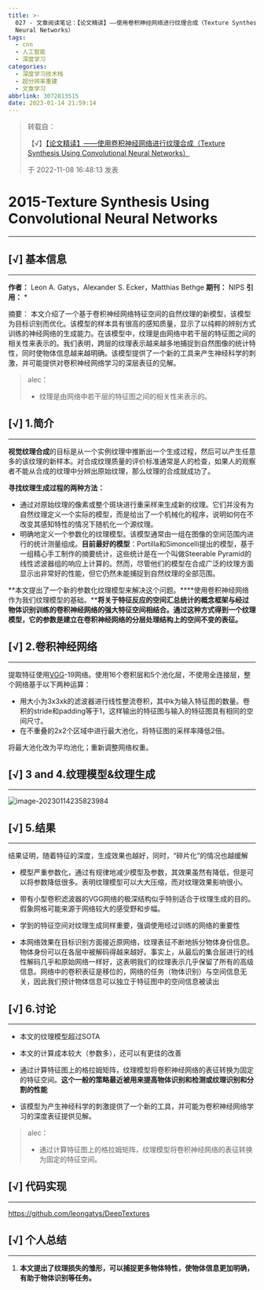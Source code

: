 ```yaml
---
title: >-
  027 - 文章阅读笔记：【论文精读】——使用卷积神经网络进行纹理合成（Texture Synthesis Using Convolutional
  Neural Networks）
tags:
  - cnn
  - 人工智能
  - 深度学习
categories:
  - 深度学习技术栈
  - 超分辨率重建
  - 文章学习
abbrlink: 3072813515
date: 2023-01-14 21:59:14
---
```


> 转载自：
>
> 【√】[【论文精读】——使用卷积神经网络进行纹理合成（Texture Synthesis Using Convolutional Neural Networks）](https://blog.csdn.net/zency/article/details/127700229)
>
> 于 2022-11-08 16:48:13 发表

# 2015-Texture Synthesis Using Convolutional Neural Networks

---



## [√] 基本信息

---

**作者：** Leon A. Gatys，Alexander S. Ecker，Matthias Bethge
**期刊：** NIPS
**引用：** *

摘要： 本文介绍了一个基于卷积神经网络特征空间的自然纹理的新模型，该模型为目标识别而优化。该模型的样本具有很高的感知质量，显示了以纯粹的辨别方式训练的神经网络的生成能力。在该模型中，纹理是由网络中若干层的特征图之间的相关性来表示的。我们表明，跨层的纹理表示越来越多地捕捉到自然图像的统计特性，同时使物体信息越来越明确。该模型提供了一个新的工具来产生神经科学的刺激，并可能提供对卷积神经网络学习的深层表征的见解。
> alec：
>
> - 纹理是由网络中若干层的特征图之间的相关性来表示的。



## [√] 1.简介

---

**视觉纹理合成**的目标是从一个实例纹理中推断出一个生成过程，然后可以产生任意多的该纹理的新样本。对合成纹理质量的评价标准通常是人的检查，如果人的观察者不能从合成的纹理中分辨出原始纹理，那么纹理的合成就成功了。

**寻找纹理生成过程的两种方法：**

- 通过对原始纹理的像素或整个斑块进行重采样来生成新的纹理。它们并没有为自然纹理定义一个实际的模型，而是给出了一个机械化的程序，说明如何在不改变其感知特性的情况下随机化一个源纹理。
- 明确地定义一个参数化的纹理模型。该模型通常由一组在图像的空间范围内进行的统计测量组成。**目前最好的模型**：Portilla和Simoncelli提出的模型，基于一组精心手工制作的摘要统计，这些统计是在一个叫做Steerable Pyramid的线性滤波器组的响应上计算的。然而，尽管他们的模型在合成广泛的纹理方面显示出非常好的性能，但它仍然未能捕捉到自然纹理的全部范围。

**本文提出了一个新的参数化纹理模型来解决这个问题。****使用卷积神经网络作为我们纹理模型的基础。****将关于特征反应的空间汇总统计的概念框架与经过物体识别训练的卷积神经网络的强大特征空间相结合。通过这种方式得到一个纹理模型，它的参数是建立在卷积神经网络的分层处理结构上的空间不变的表征。**





## [√] 2.卷积神经网络

---

提取特征使用[VGG](https://so.csdn.net/so/search?q=VGG&spm=1001.2101.3001.7020)-19网络。使用16个卷积层和5个池化层，不使用全连接层，整个网络基于以下两种运算：

- 用大小为3x3xk的滤波器进行线性整流卷积，其中k为输入特征图的数量。卷积的stride和padding等于1，这样输出的特征图与输入的特征图具有相同的空间尺寸。
- 在不重叠的2x2个区域中进行最大池化，将特征图的采样率降低2倍。

将最大池化改为平均池化；重新调整网络权重。

## [√] 3 and 4.纹理模型&纹理生成

---

![image-20230114235823984](https://cdn.jsdelivr.net/gh/Alec-97/alec-s-images-cloud/img/202301150001289.png)

## [√] 5.结果

---

结果证明，随着特征的深度，生成效果也越好，同时，“碎片化”的情况也越缓解

- 模型严重参数化，通过有规律地减少模型及参数，其效果虽然有降低，但是可以将参数降低很多。表明纹理模型可以大大压缩，而对纹理效果影响很小。
- 带有小型卷积滤波器的VGG网络的极深结构似乎特别适合于纹理生成的目的。假象网格可能来源于网络较大的感受野和步幅。

- 学到的特征空间对纹理生成同样重要，强调使用经过训练的网络的重要性
- 本网络效果在目标识别方面接近原网络，纹理表征不断地拆分物体身份信息。物体身份可以在各层中被解码得越来越好。事实上，从最后的集合层进行的线性解码几乎和原始网络一样好，这表明我们的纹理表示几乎保留了所有的高级信息。网络中的卷积表征是移位的，网络的任务（物体识别）与空间信息无关，因此我们预计物体信息可以独立于特征图中的空间信息被读出

## [√] 6.讨论

---

- 本文的纹理模型超过SOTA
- 本文的计算成本较大（参数多），还可以有更佳的改善

- 通过计算特征图上的格拉姆矩阵，纹理模型将卷积神经网络的表征转换为固定的特征空间。**这个一般的策略最近被用来提高物体识别和检测或纹理识别和分割的性能**

- 该模型为产生神经科学的刺激提供了一个新的工具，并可能为卷积神经网络学习的深度表征提供见解。

> alec：
>
> - 通过计算特征图上的格拉姆矩阵，纹理模型将卷积神经网络的表征转换为固定的特征空间。





## [√] 代码实现

---

https://github.com/leongatys/DeepTextures

## [√] 个人总结

---

1. **本文提出了纹理损失的雏形，可以捕捉更多物体特性，使物体信息更加明确，有助于物体识别等任务。**

















